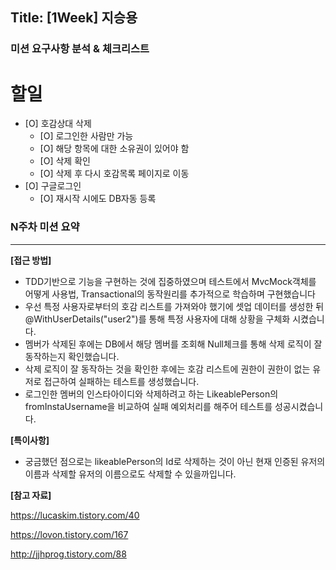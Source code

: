 ## Title: [1Week] 지승용

### 미션 요구사항 분석 & 체크리스트

# 할일

- [O] 호감상대 삭제
  - [O] 로그인한 사람만 가능
  - [O] 해당 항목에 대한 소유권이 있어야 함
  - [O] 삭제 확인
  - [O] 삭제 후 다시 호감목록 페이지로 이동
- [O] 구글로그인
  - [O] 재시작 시에도 DB자동 등록
### N주차 미션 요약

---

**[접근 방법]**

- TDD기반으로 기능을 구현하는 것에 집중하였으며 테스트에서 MvcMock객체를 어떻게 사용법, Transactional의 동작원리를 추가적으로 학습하며 구현했습니다
- 우선 특정 사용자로부터의 호감 리스트를 가져와야 했기에 셋업 데이터를 생성한 뒤 @WithUserDetails("user2")를 통해 특정 사용자에 대해 상황을 구체화 시켰습니다.
- 멤버가 삭제된 후에는 DB에서 해당 멤버를 조회해 Null체크를 통해 삭제 로직이 잘 동작하는지 확인했습니다. 
- 삭제 로직이 잘 동작하는 것을 확인한 후에는 호감 리스트에 권한이 권한이 없는 유저로 접근하여 실패하는 테스트를 생성했습니다.
- 로그인한 멤버의 인스타아이디와 삭제하려고 하는 LikeablePerson의 fromInstaUsername을 비교하여 실패 예외처리를 해주어 테스트를 성공시켰습니다.




**[특이사항]**

- 궁금했던 점으로는 likeablePerson의 Id로 삭제하는 것이 아닌 현재 인증된 유저의 이름과 삭제할 유저의 이름으로도 삭제할 수 있을까입니다.


**[참고 자료]**

https://lucaskim.tistory.com/40

https://lovon.tistory.com/167

http://jjhprog.tistory.com/88
